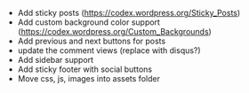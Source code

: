* Add sticky posts (https://codex.wordpress.org/Sticky_Posts)
* Add custom background color support (https://codex.wordpress.org/Custom_Backgrounds)
* Add previous and next buttons for posts
* update the comment views (replace with disqus?)
* Add sidebar support
* Add sticky footer with social buttons
* Move css, js, images into assets folder

